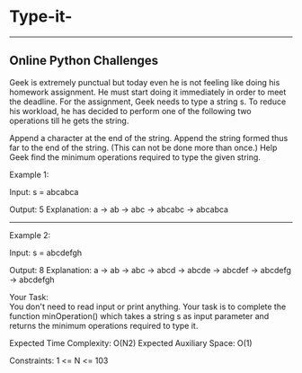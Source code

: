 # Type-it-
-----------------------------------------------
Online Python Challenges
-----------------------------------------------

Geek is extremely punctual but today even he is not feeling like doing his homework assignment. He must start doing it immediately in order to meet the deadline. For the assignment, Geek needs to type a string s.
To reduce his workload, he has decided to perform one of the following two operations till he gets the string.

Append a character at the end of the string.
Append the string formed thus far to the end of the string. (This can not be done more than once.)
Help Geek find the minimum operations required to type the given string.


Example 1:

Input:
s = abcabca

Output: 5
Explanation: a -> ab -> abc -> abcabc 
-> abcabca


------------------------------------------------------------------------------------


Example 2:

Input:
s = abcdefgh

Output: 8
Explanation: a -> ab -> abc -> abcd 
-> abcde -> abcdef -> abcdefg -> abcdefgh



Your Task:  
You don't need to read input or print anything. Your task is to complete the function minOperation() which takes a string s as input parameter and returns the minimum operations required to type it.

Expected Time Complexity: O(N2)
Expected Auxiliary Space: O(1)

Constraints:
1 <= N <= 103
